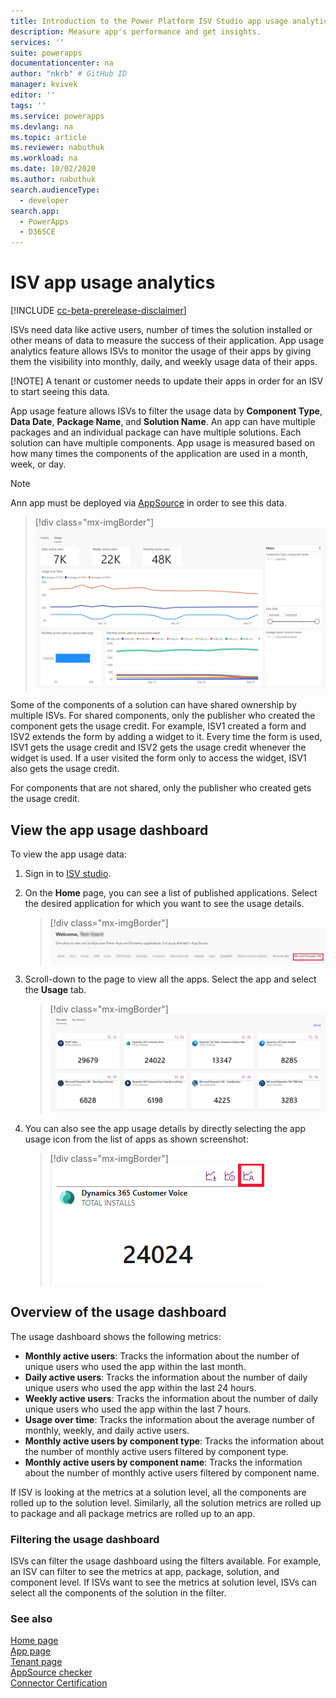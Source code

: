```yaml
---
title: Introduction to the Power Platform ISV Studio app usage analytics| Microsoft Docs
description: Measure app's performance and get insights.
services: ''
suite: powerapps
documentationcenter: na
author: "nkrb" # GitHub ID
manager: kvivek
editor: ''
tags: ''
ms.service: powerapps
ms.devlang: na
ms.topic: article
ms.reviewer: nabuthuk
ms.workload: na
ms.date: 10/02/2020
ms.author: nabuthuk
search.audienceType: 
  - developer
search.app: 
  - PowerApps
  - D365CE
---
```


# ISV app usage analytics

[!INCLUDE [cc-beta-prerelease-disclaimer](../../includes/cc-beta-prerelease-disclaimer.md)]

ISVs need data like active users, number of times the solution installed or other means of data to measure the success of their application. App usage analytics feature allows ISVs to monitor the usage of their apps by giving them the visibility into monthly, daily, and weekly usage data of their apps. 

[!NOTE]
A tenant or customer needs to update their apps in order for an ISV to start seeing this data.

App usage feature allows ISVs to filter the usage data by **Component Type**, **Data Date**, **Package Name**, and **Solution Name**. An app can have multiple packages and an individual package can have multiple solutions. Each solution can have multiple components. App usage is measured based on how many times the components of the application are used in a month, week, or day. 

> [!NOTE]
> Ann app must be deployed via [AppSource](https://appsource.microsoft.com) in order to see this data.   

> [!div class="mx-imgBorder"]
> ![Usage dashboard](media/isv-app-usage-analytics-report.png "Usage dashboard")


Some of the components of a solution can have shared ownership by multiple ISVs. For shared components, only the publisher who created the component gets the usage credit. For example, ISV1 created a form and ISV2 extends the form by adding a widget to it. Every time the form is used, ISV1 gets the usage credit and ISV2 gets the usage credit whenever the widget is used. If a user visited the form only to access the widget, ISV1 also gets the usage credit.

For components that are not shared, only the publisher who created gets the usage credit. 

## View the app usage dashboard

To view the app usage data:

1. Sign in to [ISV studio](https://aka.ms/ISVStudio/).
1. On the **Home** page, you can see a list of published applications. Select the desired application for which you want to see the usage details. 

   > [!div class="mx-imgBorder"]
   > ![Home page](media/isv-home-page-list-apps.png "Home page")
   
1. Scroll-down to the page to view all the apps. Select the app and select the **Usage** tab.

   > [!div class="mx-imgBorder"]
   > ![List of top apps](media/isv-top-apps.png "List of top apps")

1. You can also see the app usage details by directly selecting the app usage icon from the list of apps as shown  screenshot:

   > [!div class="mx-imgBorder"]
   > ![Usage icon](media/isv-select-app-to-see-details.png "Usage icon")

## Overview of the usage dashboard

The usage dashboard shows the following metrics:

- **Monthly active users**: Tracks the information about the number of unique users who used the app within the last month.
- **Daily active users**: Tracks the information about the number of daily unique users who used the app within the last 24 hours.
- **Weekly active users**: Tracks the information about the number of daily unique users who used the app within the last 7 hours.
- **Usage over time**: Tracks the information about the average number of monthly, weekly, and daily active users.
- **Monthly active users by component type**: Tracks the information about the number of monthly active users filtered by component type.
- **Monthly active users by component name**: Tracks the information about the number of monthly active users filtered by component name.

If ISV is looking at the metrics at a solution level, all the components are rolled up to the solution level. Similarly, all the solution metrics are rolled up to package and all package metrics are rolled up to an app. 

### Filtering the usage dashboard

ISVs can filter the usage dashboard using the filters available. For example, an ISV can filter to see the metrics at app, package, solution, and component level. If ISVs want to see the metrics at solution level, ISVs can select all the components of the solution in the filter.  

### See also

[Home page](isv-app-management-homepage.md)  
[App page](isv-app-management-apppage.md)<br/> 
[Tenant page](isv-app-management-tenantpage.md)<br/>
[AppSource checker](isv-app-management-appsource-checker.md)<br/>
[Connector Certification](isv-app-management-certification.md)
